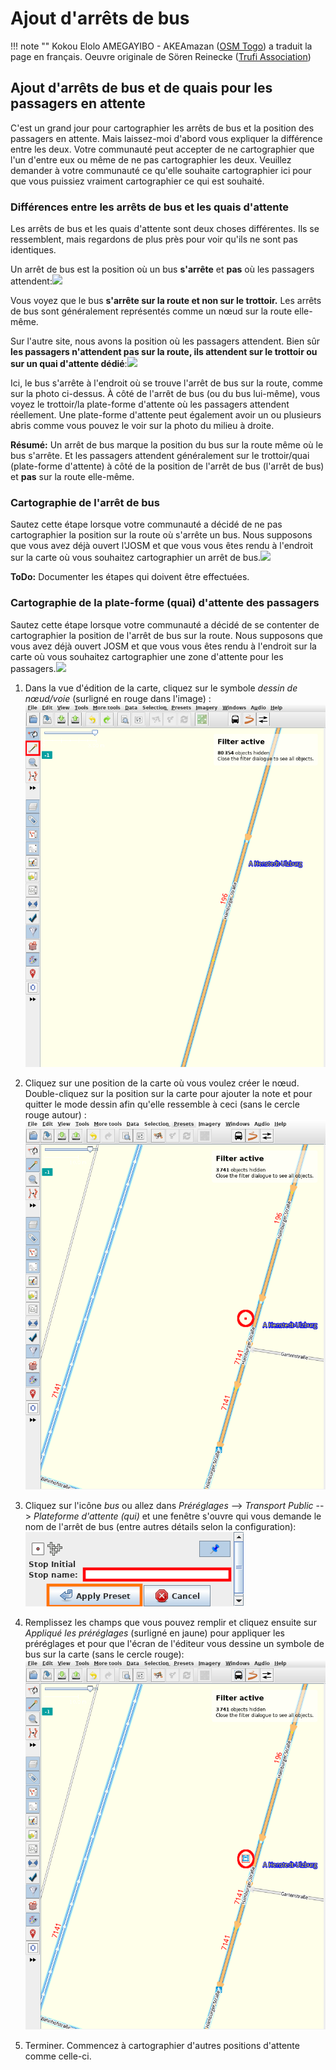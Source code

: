 # Ajout d'arrêts de bus

!!! note ""
	Kokou Elolo AMEGAYIBO - AKEAmazan ([OSM Togo](https://openstreetmap.tg/)) a traduit la page en français. Oeuvre originale de Sören Reinecke ([Trufi Association](https://trufi-association.org/))

## Ajout d'arrêts de bus et de quais pour les passagers en attente

C'est un grand jour pour cartographier les arrêts de bus et la position des passagers en attente. Mais laissez-moi d'abord vous expliquer la différence entre les deux. Votre communauté peut accepter de ne cartographier que l'un d'entre eux ou même de ne pas cartographier les deux. Veuillez demander à votre communauté ce qu'elle souhaite cartographier ici pour que vous puissiez vraiment cartographier ce qui est souhaité.

### Différences entre les arrêts de bus et les quais d'attente

Les arrêts de bus et les quais d'attente sont deux choses différentes. Ils se ressemblent, mais regardons de plus près pour voir qu'ils ne sont pas identiques.

Un arrêt de bus est la position où un bus **s'arrête** et **pas** où les passagers attendent:![](https://upload.wikimedia.org/wikipedia/commons/thumb/e/ee/Pr%C5%AFmyslov%C3%A1_str3%2C_Prague_%C5%A0t%C4%9Brboholy.jpg/782px-Pr%C5%AFmyslov%C3%A1_str3%2C_Prague_%C5%A0t%C4%9Brboholy.jpg)

Vous voyez que le bus **s'arrête sur la route et non sur le trottoir.** Les arrêts de bus sont généralement représentés comme un nœud sur la route elle-même.

Sur l'autre site, nous avons la position où les passagers attendent. Bien sûr **les passagers n'attendent pas sur la route, ils attendent sur le trottoir ou sur un quai d'attente dédié**:![](https://upload.wikimedia.org/wikipedia/commons/thumb/c/c0/Bayview_trstwy.jpg/800px-Bayview_trstwy.jpg)


Ici, le bus s'arrête à l'endroit où se trouve l'arrêt de bus sur la route, comme sur la photo ci-dessus. À côté de l'arrêt de bus (ou du bus lui-même), vous voyez le trottoir/la plate-forme d'attente où les passagers attendent réellement. Une plate-forme d'attente peut également avoir un ou plusieurs abris comme vous pouvez le voir sur la photo du milieu à droite.


**Résumé:** Un arrêt de bus marque la position du bus sur la route même où le bus s'arrête. Et les passagers attendent généralement sur le trottoir/quai (plate-forme d'attente) à côté de la position de l'arrêt de bus (l'arrêt de bus) et **pas** sur la route elle-même.

### Cartographie de l'arrêt de bus


Sautez cette étape lorsque votre communauté a décidé de ne pas cartographier la position sur la route où s'arrête un bus. Nous supposons que vous avez déjà ouvert l'JOSM et que vous vous êtes rendu à l'endroit sur la carte où vous souhaitez cartographier un arrêt de bus.![](https://upload.wikimedia.org/wikipedia/commons/thumb/e/ee/Pr%C5%AFmyslov%C3%A1_str3%2C_Prague_%C5%A0t%C4%9Brboholy.jpg/313px-Pr%C5%AFmyslov%C3%A1_str3%2C_Prague_%C5%A0t%C4%9Brboholy.jpg)


**ToDo:** Documenter les étapes qui doivent être effectuées.

### Cartographie de la plate-forme (quai) d'attente des passagers


Sautez cette étape lorsque votre communauté a décidé de se contenter de cartographier la position de l'arrêt de bus sur la route. Nous supposons que vous avez déjà ouvert JOSM et que vous vous êtes rendu à l'endroit sur la carte où vous souhaitez cartographier une zone d'attente pour les passagers.![](https://upload.wikimedia.org/wikipedia/commons/thumb/c/c0/Bayview_trstwy.jpg/320px-Bayview_trstwy.jpg)

1. Dans la vue d'édition de la carte, cliquez sur le symbole _dessin de nœud/voie_ (surligné en rouge dans l'image) : ![](josm-editor-addnote/out.png)

2. Cliquez sur une position de la carte où vous voulez créer le nœud. Double-cliquez sur la position sur la carte pour ajouter la note et pour quitter le mode dessin afin qu'elle ressemble à ceci (sans le cercle rouge autour) : ![](josm-editor-nodeonmap/out.png)

3. Cliquez sur l'icône _bus_ ou allez dans _Préréglages_ --> _Transport Public_ --> _Plateforme d'attente (qui)_ et une fenêtre s'ouvre qui vous demande le nom de l'arrêt de bus (entre autres détails selon la configuration):![](josm-busstation-addname/out.png)

4. Remplissez les champs que vous pouvez remplir et cliquez ensuite sur _Appliqué les préréglages_ (surligné en jaune) pour appliquer les préréglages et pour que l'écran de l'éditeur vous dessine un symbole de bus sur la carte (sans le cercle rouge): ![](josm-editor-bussymbolonmap/out.png)

5. Terminer. Commencez à cartographier d'autres positions d'attente comme celle-ci.
